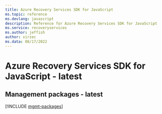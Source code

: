 ```yaml
---
title: Azure Recovery Services SDK for JavaScript
ms.topic: reference
ms.devlang: javascript
description: Reference for Azure Recovery Services SDK for JavaScript
ms.service: recoveryservices
ms.author: jeffish
author: xirzec
ms.data: 08/17/2022
---
```

# Azure Recovery Services SDK for JavaScript - latest

## Management packages - latest
[!INCLUDE [mgmt-packages](recovery-services-mgmt-index.md)]